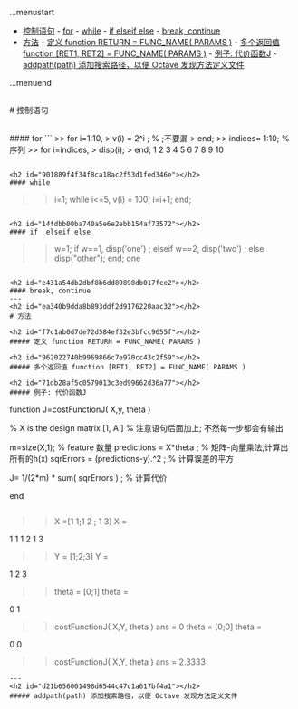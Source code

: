 ...menustart

 - [控制语句](#ea5302a4c0247998e1de210b879bef5f)
       - [for](#d55669822f1a8cf72ec1911e462a54eb)
       - [while](#901889f4f34f8ca18ac2f53d1fed346e)
       - [if  elseif else](#14fdbb00ba740a5e6e2ebb154af73572)
       - [break, continue](#e431a54db2dbf8b6dd89898db017fce2)
 - [方法](#ea340b9dda8b893ddf2d9176220aac32)
         - [定义 function RETURN = FUNC_NAME( PARAMS )](#f7c1ab0d7de72d584ef32e3bfcc9655f)
         - [多个返回值 function [RET1, RET2] = FUNC_NAME( PARAMS )](#962022740b9969866c7e970cc43c2f59)
         - [例子: 代价函数J](#71db28af5c0579013c3ed99662d36a77)
         - [addpath(path) 添加搜索路径，以便 Octave 发现方法定义文件](#d21b656001498d6544c47c1a617bf4a1)

...menuend





<h2 id="ea5302a4c0247998e1de210b879bef5f"></h2>
# 控制语句

<h2 id="d55669822f1a8cf72ec1911e462a54eb"></h2>
#### for
```
>> for i=1:10,
>   v(i) = 2^i ;  % ;不要漏
> end;
>> indices= 1:10; % 序列
>> for i=indices,
>   disp(i);
> end;
 1
 2
 3
 4
 5
 6
 7
 8
 9
 10
 
```

<h2 id="901889f4f34f8ca18ac2f53d1fed346e"></h2>
#### while
```
>> i=1;
>> while i<=5,
>   v(i) = 100;
>   i=i+1;
> end;
>> 
```

<h2 id="14fdbb00ba740a5e6e2ebb154af73572"></h2>
#### if  elseif else
```
>> w=1;
>> if w==1,
>   disp('one') ;
> elseif w==2,
>   disp('two') ;
> else
>   disp("other");
> end;
one
```

<h2 id="e431a54db2dbf8b6dd89898db017fce2"></h2>
#### break, continue
---
<h2 id="ea340b9dda8b893ddf2d9176220aac32"></h2>
# 方法

<h2 id="f7c1ab0d7de72d584ef32e3bfcc9655f"></h2>
##### 定义 function RETURN = FUNC_NAME( PARAMS )

<h2 id="962022740b9969866c7e970cc43c2f59"></h2>
##### 多个返回值 function [RET1, RET2] = FUNC_NAME( PARAMS )

<h2 id="71db28af5c0579013c3ed99662d36a77"></h2>
##### 例子: 代价函数J

```
function J=costFunctionJ( X,y, theta )

% X is the design matrix [1, A ]
% 注意语句后面加上;  不然每一步都会有输出

m=size(X,1);   % feature 数量
predictions = X*theta ;  % 矩阵-向量乘法,计算出所有的h(x)
sqrErrors = (predictions-y).^2 ;  % 计算误差的平方

J= 1/(2*m) * sum( sqrErrors ) ;    % 计算代价

end
```

```
>> X =[1 1;1 2 ; 1 3]
X =

   1   1
   1   2
   1   3

>> Y = [1;2;3]
Y =

   1
   2
   3

>> theta = [0;1]
theta =

   0
   1

>> costFunctionJ( X,Y, theta )
ans = 0
>> theta = [0;0]
theta =

   0
   0

>> costFunctionJ( X,Y, theta )
ans =  2.3333

```
---
<h2 id="d21b656001498d6544c47c1a617bf4a1"></h2>
##### addpath(path) 添加搜索路径，以便 Octave 发现方法定义文件
